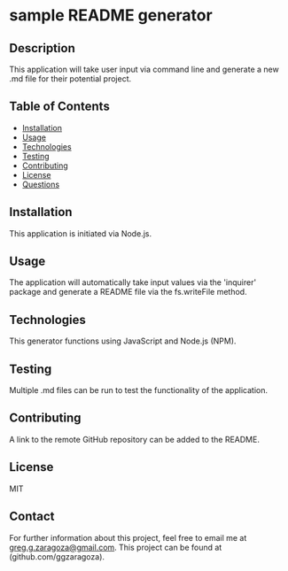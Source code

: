 # sample README generator

## Description
This application will take user input via command line and generate a new .md file for their potential project.

## Table of Contents
- [Installation](#installation)
- [Usage](#usage)
- [Technologies](#technologies)
- [Testing](#testing)
- [Contributing](#contributing)
- [License](#license)
- [Questions](#questions)

## Installation
This application is initiated via Node.js.

## Usage
The application will automatically take input values via the 'inquirer' package and generate a README file via the fs.writeFile method.

## Technologies
This generator functions using JavaScript and Node.js (NPM).

## Testing
Multiple .md files can be run to test the functionality of the application.

## Contributing
A link to the remote GitHub repository can be added to the README.

## License
MIT

## Contact
For further information about this project, feel free to email me at greg.g.zaragoza@gmail.com.
This project can be found at (github.com/ggzaragoza).